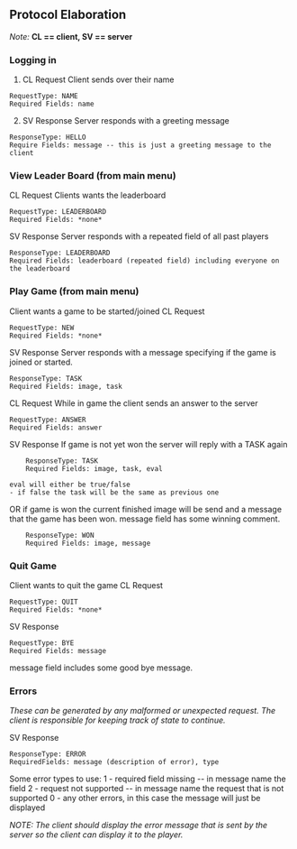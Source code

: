 ## Protocol Elaboration

*Note:* **CL == client, SV == server**

### Logging in
1) CL Request
Client sends over their name
```
RequestType: NAME
Required Fields: name
```
2. SV Response
Server responds with a greeting message
```
ResponseType: HELLO
Require Fields: message -- this is just a greeting message to the client
```

### View Leader Board (from main menu)
CL Request
Clients wants the leaderboard
```
RequestType: LEADERBOARD
Required Fields: *none*
```
SV Response
Server responds with a repeated field of all past players
```
ResponseType: LEADERBOARD
Required Fields: leaderboard (repeated field) including everyone on the leaderboard
```
### Play Game (from main menu)
Client wants a game to be started/joined
CL Request
```
RequestType: NEW
Required Fields: *none*
```
SV Response
Server responds with a message specifying if the game is joined or started.
```
ResponseType: TASK
Required Fields: image, task
```
CL Request
While in game the client sends an answer to the server
```
RequestType: ANSWER
Required Fields: answer
```
SV Response
If game is not yet won the server will reply with a TASK again
```
	ResponseType: TASK
	Required Fields: image, task, eval
```
	eval will either be true/false
	- if false the task will be the same as previous one

OR if game is won the current finished image will be send and a message that the game has been won. message field has some winning comment.
```
	ResponseType: WON
	Required Fields: image, message
```

### Quit Game 
Client wants to quit the game 
CL Request
```
RequestType: QUIT
Required Fields: *none*
```
SV Response
```
RequestType: BYE
Required Fields: message
```
message field includes some good bye message. 

### Errors
*These can be generated by any malformed or unexpected request. The client*
*is responsible for keeping track of state to continue.*

SV Response
```
ResponseType: ERROR
RequiredFields: message (description of error), type
```
Some error types to use:
1 - required field missing -- in message name the field
2 - request not supported -- in message name the request that is not supported
0 - any other errors, in this case the message will just be displayed

*NOTE: The client should display the error message that is sent by the server so the client can display it to the player.*